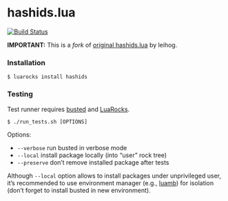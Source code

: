 hashids.lua
===========

[![Build Status](https://travis-ci.org/un-def/hashids.lua.svg?branch=master)](https://travis-ci.org/un-def/hashids.lua)

**IMPORTANT:** This is a *fork* of [original hashids.lua][leihog/hashids] by leihog.



### Installation

```
$ luarocks install hashids
```



### Testing

Test runner requires [busted][busted] and [LuaRocks][luarocks].

```
$ ./run_tests.sh [OPTIONS]
```

Options:

* `--verbose` run busted in verbose mode
* `--local` install package locally (into “user” rock tree)
* `--preserve` don’t remove installed package after tests

Although `--local` option allows to install packages under unprivileged user, it’s recommended to use environment manager (e.g., [luamb][luamb]) for isolation (don’t forget to install busted in new environment).



[leihog/hashids]: https://github.com/leihog/hashids.lua
[busted]: https://olivinelabs.com/busted/
[luarocks]: https://luarocks.org/
[luamb]: https://github.com/un-def/luamb
